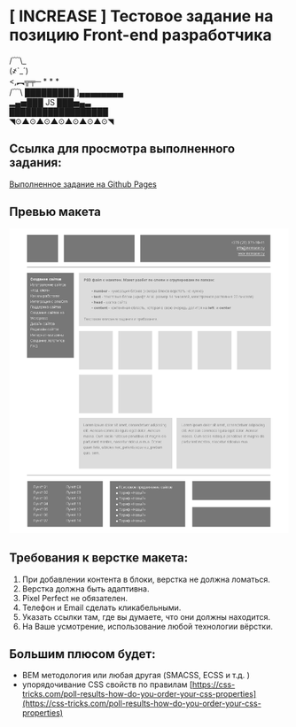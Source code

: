 # [ INCREASE ] Тестовое задание на позицию Front-end разработчика

  /﹋\\_  
  (҂`_´)  
  <,︻╦╤─ * * *  
  /﹋\ █████████ ]▄▄▄▄▄▄▄▄  
  ▂▄▅███  JS  ███▅▄▃  
  ██████████████████  
  ◥⊙▲⊙▲⊙▲⊙▲⊙▲⊙▲⊙◥  

Ссылка для просмотра выполненного задания:
  -----------
  [Выполненное задание на Github Pages](https://mikolaosievski.github.io/increase-test-task/)

  ## Превью макета

  ![alt-текст](./preview.png "Превью макета")

Требования к верстке макета:
  -----------
  1. При добавлении контента в блоки, верстка не должна ломаться.
  2. Верстка должна быть адаптивна.
  3. Pixel Perfect не обязателен.
  4. Телефон и Email сделать кликабельными.
  5. Указать ссылки там, где вы думаете, что они должны находится.
  6. На Ваше усмотрение, использование любой технологии вёрстки.

Большим плюсом будет:
  -----------
  - BEM методология или любая другая (SMACSS, ECSS и т.д. )
  - упорядочивание CSS свойств по правилам [https://css-tricks.com/poll-results-how-do-you-order-your-css-properties](https://css-tricks.com/poll-results-how-do-you-order-your-css-properties)
